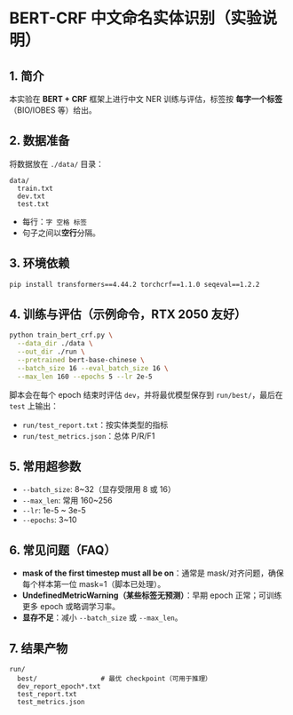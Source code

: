 # BERT-CRF 中文命名实体识别（实验说明）

## 1. 简介
本实验在 **BERT + CRF** 框架上进行中文 NER 训练与评估，标签按 **每字一个标签**（BIO/IOBES 等）给出。

## 2. 数据准备
将数据放在 `./data/` 目录：
```
data/
  train.txt
  dev.txt
  test.txt
```
- 每行：`字 空格 标签`
- 句子之间以**空行**分隔。

## 3. 环境依赖
```bash
pip install transformers==4.44.2 torchcrf==1.1.0 seqeval==1.2.2
```

## 4. 训练与评估（示例命令，RTX 2050 友好）
```bash
python train_bert_crf.py \
  --data_dir ./data \
  --out_dir ./run \
  --pretrained bert-base-chinese \
  --batch_size 16 --eval_batch_size 16 \
  --max_len 160 --epochs 5 --lr 2e-5
```
脚本会在每个 epoch 结束时评估 `dev`，并将最优模型保存到 `run/best/`，最后在 `test` 上输出：
- `run/test_report.txt`：按实体类型的指标
- `run/test_metrics.json`：总体 P/R/F1

## 5. 常用超参数
- `--batch_size`: 8~32（显存受限用 8 或 16）
- `--max_len`: 常用 160~256
- `--lr`: 1e-5 ~ 3e-5
- `--epochs`: 3~10

## 6. 常见问题（FAQ）
- **mask of the first timestep must all be on**：通常是 mask/对齐问题，确保每个样本第一位 mask=1（脚本已处理）。
- **UndefinedMetricWarning（某些标签无预测）**：早期 epoch 正常；可训练更多 epoch 或略调学习率。
- **显存不足**：减小 `--batch_size` 或 `--max_len`。

## 7. 结果产物
```
run/
  best/                # 最优 checkpoint（可用于推理）
  dev_report_epoch*.txt
  test_report.txt
  test_metrics.json
```
